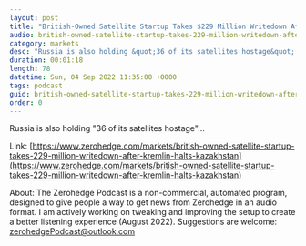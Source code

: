```yaml
---
layout: post
title: "British-Owned Satellite Startup Takes $229 Million Writedown After Kremlin Halts Kazakhstan-Based Launch Plans"
audio: british-owned-satellite-startup-takes-229-million-writedown-after-kremlin-halts-kazakhstan-0
category: markets
desc: "Russia is also holding &quot;36 of its satellites hostage&quot;..."
duration: 00:01:18
length: 78
datetime: Sun, 04 Sep 2022 11:35:00 +0000
tags: podcast
guid: british-owned-satellite-startup-takes-229-million-writedown-after-kremlin-halts-kazakhstan-0
order: 0
---
```

Russia is also holding &quot;36 of its satellites hostage&quot;...

Link: [https://www.zerohedge.com/markets/british-owned-satellite-startup-takes-229-million-writedown-after-kremlin-halts-kazakhstan](https://www.zerohedge.com/markets/british-owned-satellite-startup-takes-229-million-writedown-after-kremlin-halts-kazakhstan)

About: The Zerohedge Podcast is a non-commercial, automated program, designed to give people a way to get news from Zerohedge in an audio format.  I am actively working on tweaking and improving the setup to create a better listening experience (August 2022).  Suggestions are welcome: [zerohedgePodcast@outlook.com](mailto:zerohedgePodcast@outlook.com)
